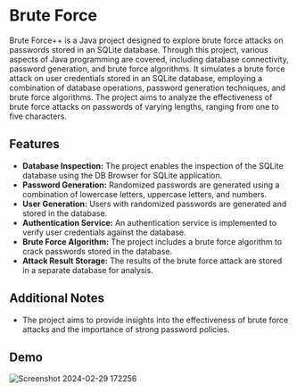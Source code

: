 # Brute Force

Brute Force++ is a Java project designed to explore brute force attacks on passwords stored in an SQLite database. Through this project, various aspects of Java programming are covered, including database connectivity, password generation, and brute force algorithms. It simulates a brute force attack on user credentials stored in an SQLite database, employing a combination of database operations, password generation techniques, and brute force algorithms. The project aims to analyze the effectiveness of brute force attacks on passwords of varying lengths, ranging from one to five characters.

## Features

- **Database Inspection:** The project enables the inspection of the SQLite database using the DB Browser for SQLite application.
- **Password Generation:** Randomized passwords are generated using a combination of lowercase letters, uppercase letters, and numbers.
- **User Generation:** Users with randomized passwords are generated and stored in the database.
- **Authentication Service:** An authentication service is implemented to verify user credentials against the database.
- **Brute Force Algorithm:** The project includes a brute force algorithm to crack passwords stored in the database.
- **Attack Result Storage:** The results of the brute force attack are stored in a separate database for analysis.

## Additional Notes
- The project aims to provide insights into the effectiveness of brute force attacks and the importance of strong password policies.

## Demo

![Screenshot 2024-02-29 172256](https://github.com/MateiMadalina/Brute-Force/assets/116349352/f39e78b6-5bcd-4987-9158-cba8576c9ac5)

